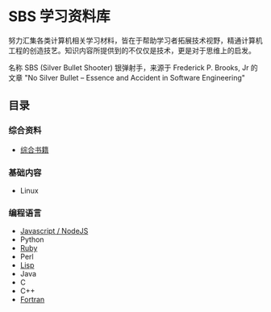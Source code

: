 # SBS 学习资料库

努力汇集各类计算机相关学习材料，皆在于帮助学习者拓展技术视野，精通计算机工程的创造技艺。知识内容所提供到的不仅仅是技术，更是对于思维上的启发。

名称 SBS (Silver Bullet Shooter) 银弹射手，来源于 Frederick P. Brooks, Jr 的文章 "No Silver Bullet – Essence and Accident in Software Engineering"

## 目录

### 综合资料

* [综合书籍](./general/books.md)

### 基础内容

* Linux

### 编程语言

* [Javascript / NodeJS](./js/index.md)
* Python
* [Ruby](./ruby/index.md)
* Perl
* [Lisp](./lisp/index.md)
* Java
* C
* C++
* [Fortran](./fortran/index.md)
